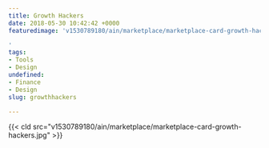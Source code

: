 ```yaml
---
title: Growth Hackers
date: 2018-05-30 10:42:42 +0000
featuredimage: 'v1530789180/ain/marketplace/marketplace-card-growth-hackers.jpg

'
tags:
- Tools
- Design
undefined:
- Finance
- Design
slug: growthhackers

---
```

{{< cld src="v1530789180/ain/marketplace/marketplace-card-growth-hackers.jpg" >}}